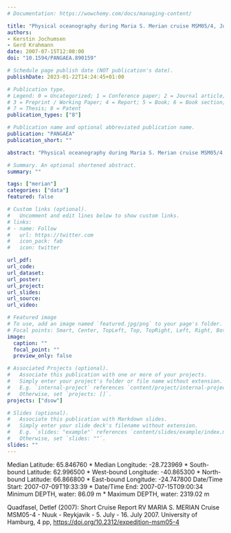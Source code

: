 ```yaml
---
# Documentation: https://wowchemy.com/docs/managing-content/

title: "Physical oceanography during Maria S. Merian cruise MSM05/4, July 2007. Institut für Meereskunde, Universität Hamburg. "
authors: 
- Kerstin Jochumsen
- Gerd Krahmann
date: 2007-07-15T12:00:00
doi: "10.1594/PANGAEA.890159"

# Schedule page publish date (NOT publication's date).
publishDate: 2023-01-22T14:24:45+01:00

# Publication type.
# Legend: 0 = Uncategorized; 1 = Conference paper; 2 = Journal article;
# 3 = Preprint / Working Paper; 4 = Report; 5 = Book; 6 = Book section;
# 7 = Thesis; 8 = Patent
publication_types: ["8"]

# Publication name and optional abbreviated publication name.
publication: "PANGAEA"
publication_short: ""

abstract: "Physical oceanography during Maria S. Merian cruise MSM05/4, 9-15 July 2007."

# Summary. An optional shortened abstract.
summary: ""

tags: ["merian"]
categories: ["data"]
featured: false

# Custom links (optional).
#   Uncomment and edit lines below to show custom links.
# links:
# - name: Follow
#   url: https://twitter.com
#   icon_pack: fab
#   icon: twitter

url_pdf:
url_code:
url_dataset:
url_poster:
url_project:
url_slides:
url_source:
url_video:

# Featured image
# To use, add an image named `featured.jpg/png` to your page's folder. 
# Focal points: Smart, Center, TopLeft, Top, TopRight, Left, Right, BottomLeft, Bottom, BottomRight.
image:
  caption: ""
  focal_point: ""
  preview_only: false

# Associated Projects (optional).
#   Associate this publication with one or more of your projects.
#   Simply enter your project's folder or file name without extension.
#   E.g. `internal-project` references `content/project/internal-project/index.md`.
#   Otherwise, set `projects: []`.
projects: ["dsow"]

# Slides (optional).
#   Associate this publication with Markdown slides.
#   Simply enter your slide deck's filename without extension.
#   E.g. `slides: "example"` references `content/slides/example/index.md`.
#   Otherwise, set `slides: ""`.
slides: ""
---
```

Median Latitude: 65.846760 * Median Longitude: -28.723969 * South-bound Latitude: 62.996500 * West-bound Longitude: -40.865300 * North-bound Latitude: 66.866800 * East-bound Longitude: -24.747800
Date/Time Start: 2007-07-09T19:33:39 * Date/Time End: 2007-07-15T09:00:34
Minimum DEPTH, water: 86.09 m * Maximum DEPTH, water: 2319.02 m

Quadfasel, Detlef (2007): Short Cruise Report RV MARIA S. MERIAN Cruise MSM05-4 - Nuuk - Reykjavik - 5. July - 16. July 2007. University of Hamburg, 4 pp, https://doi.org/10.2312/expedition-msm05-4